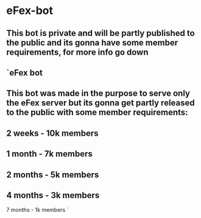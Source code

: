 # eFex-bot
## This bot is private and will be partly published to the public and its gonna have some member requirements, for more info go down
`eFex bot
---------
This bot was made in the purpose to serve only the eFex server but its gonna get partly released to the public with some member requirements:
----------------------------------------------------------------------------------------------------------------------------------------------
2 weeks - 10k members
---------------------
1 month - 7k members
--------------------
2 months - 5k members
---------------------
4 months - 3k members
---------------------
7 months - 1k members
`
